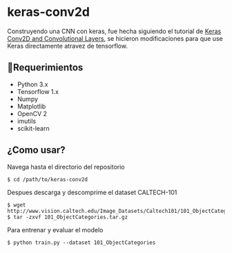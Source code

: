 # keras-conv2d
Construyendo una CNN con keras, fue hecha siguiendo el tutorial de [Keras Conv2D and Convolutional Layers](https://www.pyimagesearch.com/2018/12/31/keras-conv2d-and-convolutional-layers/), se hicieron modificaciones para que use Keras directamente atravez de tensorflow.

## 🐍Requerimientos
* Python 3.x
* Tensorflow 1.x
* Numpy
* Matplotlib
* OpenCV 2
* imutils
* scikit-learn

## ¿Como usar?
Navega hasta el directorio del repositorio
```console
$ cd /path/to/keras-conv2d
```
Despues descarga y descomprime el dataset CALTECH-101
```console
$ wget http://www.vision.caltech.edu/Image_Datasets/Caltech101/101_ObjectCategories.tar.gz
$ tar -zxvf 101_ObjectCategories.tar.gz
```
Para entrenar y evaluar el modelo
```console
$ python train.py --dataset 101_ObjectCategories
```
